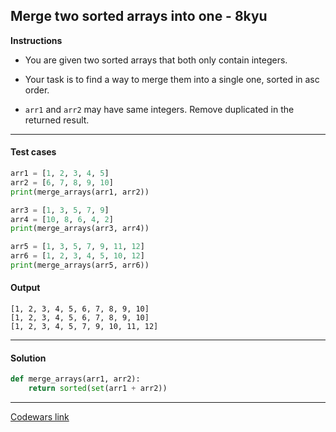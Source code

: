 ## Merge two sorted arrays into one - 8kyu

**Instructions**

- You are given two sorted arrays that both only contain integers.

- Your task is to find a way to merge them into a single one, sorted in asc order.

- `arr1` and `arr2` may have same integers. Remove duplicated in the returned result.

---

#### Test cases

```python
arr1 = [1, 2, 3, 4, 5]
arr2 = [6, 7, 8, 9, 10]
print(merge_arrays(arr1, arr2))

arr3 = [1, 3, 5, 7, 9]
arr4 = [10, 8, 6, 4, 2]
print(merge_arrays(arr3, arr4))

arr5 = [1, 3, 5, 7, 9, 11, 12]
arr6 = [1, 2, 3, 4, 5, 10, 12]
print(merge_arrays(arr5, arr6))
```

#### Output

```
[1, 2, 3, 4, 5, 6, 7, 8, 9, 10]
[1, 2, 3, 4, 5, 6, 7, 8, 9, 10]
[1, 2, 3, 4, 5, 7, 9, 10, 11, 12]
```

---

#### Solution

```python
def merge_arrays(arr1, arr2):
    return sorted(set(arr1 + arr2))
```

---

[Codewars link](https://www.codewars.com/kata/5899642f6e1b25935d000161)
